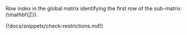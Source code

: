 Row index in the global matrix identifying the first row of the sub-matrix \(\mathbf{Z}\).

{!docs/snippets/check-restrictions.md!}

